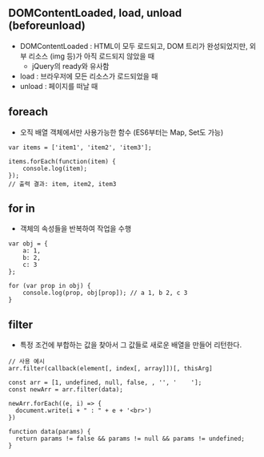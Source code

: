 ## DOMContentLoaded, load, unload (beforeunload)
- DOMContentLoaded : HTML이 모두 로드되고, DOM 트리가 완성되었지만, 외부 리소스 (img 등)가 아직 로드되지 않았을 때
  - jQuery의 ready와 유사함
- load : 브라우저에 모든 리소스가 로드되었을 때
- unload : 페이지를 떠날 때

## foreach
- 오직 배열 객체에서만 사용가능한 함수 (ES6부터는 Map, Set도 가능)
```
var items = ['item1', 'item2', 'item3'];

items.forEach(function(item) {
    console.log(item);
});
// 출력 결과: item, item2, item3
```
## for in
- 객체의 속성들을 반복하여 작업을 수행
```
var obj = {
    a: 1, 
    b: 2, 
    c: 3
};

for (var prop in obj) {
    console.log(prop, obj[prop]); // a 1, b 2, c 3
}
```

## filter
- 특정 조건에 부합하는 값을 찾아서 그 값들로 새로운 배열을 만들어 리턴한다.

```
// 사용 예시
arr.filter(callback(element[, index[, array]])[, thisArg]

const arr = [1, undefined, null, false, , '', '    '];
const newArr = arr.filter(data);

newArr.forEach((e, i) => {
  document.write(i + " : " + e + '<br>')
})

function data(params) {
  return params != false && params != null && params != undefined;
}
```


























